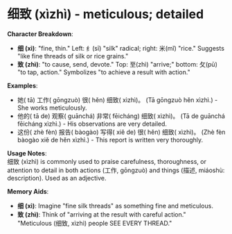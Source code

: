 # **细致 (xìzhì) - meticulous; detailed**

**Character Breakdown**:  
- **细 (xì)**: "fine, thin." Left: 纟(sī) "silk" radical; right: 米(mǐ) "rice." Suggests "like fine threads of silk or rice grains."  
- **致 (zhì)**: "to cause, send, devote." Top: 至(zhì) "arrive;" bottom: 攵(pū) "to tap, action." Symbolizes "to achieve a result with action."

**Examples**:  
- 她( tā) 工作( gōngzuò) 很( hěn) 细致( xìzhì)。 (Tā gōngzuò hěn xìzhì.) - She works meticulously.  
- 他的( tā de) 观察( guānchá) 非常( fēicháng) 细致( xìzhì)。 (Tā de guānchá fēicháng xìzhì.) - His observations are very detailed.  
- 这份( zhè fèn) 报告( bàogào) 写得( xiě de) 很( hěn) 细致( xìzhì)。 (Zhè fèn bàogào xiě de hěn xìzhì.) - This report is written very thoroughly.

**Usage Notes**:  
细致 (xìzhì) is commonly used to praise carefulness, thoroughness, or attention to detail in both actions (工作, gōngzuò) and things (描述, miáoshù: description). Used as an adjective.

**Memory Aids**:  
- **细 (xì)**: Imagine "fine silk threads" as something fine and meticulous.  
- **致 (zhì)**: Think of "arriving at the result with careful action."  
"Meticulous (细致, xìzhì) people SEE EVERY THREAD."